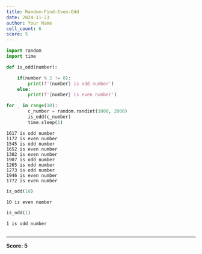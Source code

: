 ```yaml
---
title: Random-Find-Even-Odd
date: 2024-11-23
author: Your Name
cell_count: 6
score: 5
---
```


```python
import random
import time
```


```python
def is_odd(number):

    if(number % 2 != 0):
        print(f'{number} is odd number')
    else:
        print(f'{number} is even number')
```


```python
for _ in range(10):
        c_number = random.randint(1000, 2000)
        is_odd(c_number)
        time.sleep(1)
```

    1617 is odd number
    1172 is even number
    1545 is odd number
    1652 is even number
    1302 is even number
    1907 is odd number
    1265 is odd number
    1273 is odd number
    1946 is even number
    1772 is even number



```python
is_odd(10)
```

    10 is even number



```python
is_odd(1)
```

    1 is odd number



```python

```


---
**Score: 5**
